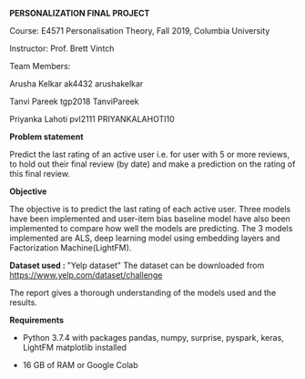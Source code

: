 <b> PERSONALIZATION FINAL PROJECT </b>

Course: E4571 Personalisation Theory, Fall 2019, Columbia University

Instructor: Prof. Brett Vintch

Team Members:

Arusha Kelkar ak4432 arushakelkar

Tanvi Pareek tgp2018  TanviPareek

Priyanka Lahoti pvl2111 PRIYANKALAHOTI10

<b>Problem statement</b>

Predict the last rating of an active user i.e. for user with 5 or more reviews, to hold out their final review (by date) and make a prediction on the rating of this final review. 

<b>Objective</b>

The objective is to predict the last rating of each active user. Three models have been implemented and user-item bias baseline model have also been implemented to compare how well the models are predicting. The 3 models implemented are ALS, deep learning model using embedding layers and Factorization Machine(LightFM).


<b>Dataset used : </b> 
"Yelp dataset"
The dataset can be downloaded from https://www.yelp.com/dataset/challenge

The report gives a thorough understanding of the models used and the results.


<b>Requirements</b>

* Python 3.7.4 with packages pandas, numpy, surprise, pyspark, keras, LightFM matplotlib installed

* 16 GB of RAM or Google Colab
 
  
